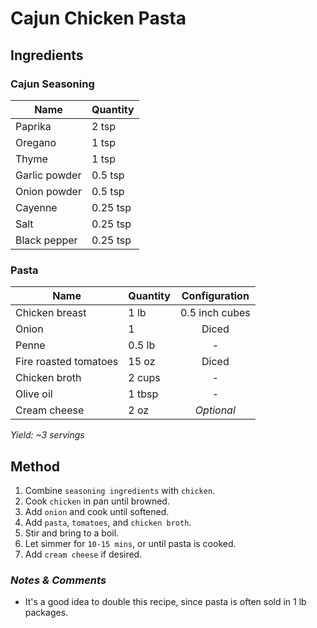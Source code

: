 # Cajun Chicken Pasta

## Ingredients

### Cajun Seasoning

| Name          | Quantity |
| ------------- | -------- |
| Paprika       | 2 tsp    |
| Oregano       | 1 tsp    |
| Thyme         | 1 tsp    |
| Garlic powder | 0.5 tsp  |
| Onion powder  | 0.5 tsp  |
| Cayenne       | 0.25 tsp |
| Salt          | 0.25 tsp |
| Black pepper  | 0.25 tsp |

### Pasta

| Name                  | Quantity | Configuration  |
| --------------------- | -------- | :------------: |
| Chicken breast        | 1 lb     | 0.5 inch cubes |
| Onion                 | 1        |     Diced      |
| Penne                 | 0.5 lb   |       -        |
| Fire roasted tomatoes | 15 oz    |     Diced      |
| Chicken broth         | 2 cups   |       -        |
| Olive oil             | 1 tbsp   |       -        |
| Cream cheese          | 2 oz     |   _Optional_   |

_Yield: ~3 servings_

## Method

1. Combine `seasoning ingredients` with `chicken`.
1. Cook `chicken` in pan until browned.
1. Add `onion` and cook until softened.
1. Add `pasta`, `tomatoes`, and `chicken broth`.
1. Stir and bring to a boil.
1. Let simmer for `10-15 mins`, or until pasta is cooked.
1. Add `cream cheese` if desired.

### _Notes & Comments_

- It's a good idea to double this recipe, since pasta is often sold in 1 lb packages.
